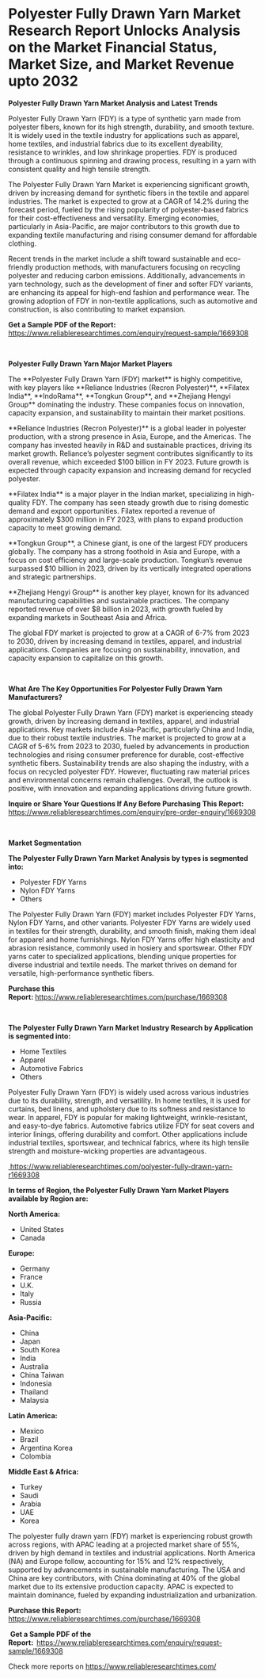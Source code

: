<p><h1>Polyester Fully Drawn Yarn Market Research Report Unlocks Analysis on the Market Financial Status, Market Size, and Market Revenue upto 2032</h1></p><p><strong>Polyester Fully Drawn Yarn Market Analysis and Latest Trends</strong></p>
<p><p>Polyester Fully Drawn Yarn (FDY) is a type of synthetic yarn made from polyester fibers, known for its high strength, durability, and smooth texture. It is widely used in the textile industry for applications such as apparel, home textiles, and industrial fabrics due to its excellent dyeability, resistance to wrinkles, and low shrinkage properties. FDY is produced through a continuous spinning and drawing process, resulting in a yarn with consistent quality and high tensile strength.</p><p>The Polyester Fully Drawn Yarn Market is experiencing significant growth, driven by increasing demand for synthetic fibers in the textile and apparel industries. The market is expected to grow at a CAGR of 14.2% during the forecast period, fueled by the rising popularity of polyester-based fabrics for their cost-effectiveness and versatility. Emerging economies, particularly in Asia-Pacific, are major contributors to this growth due to expanding textile manufacturing and rising consumer demand for affordable clothing.</p><p>Recent trends in the market include a shift toward sustainable and eco-friendly production methods, with manufacturers focusing on recycling polyester and reducing carbon emissions. Additionally, advancements in yarn technology, such as the development of finer and softer FDY variants, are enhancing its appeal for high-end fashion and performance wear. The growing adoption of FDY in non-textile applications, such as automotive and construction, is also contributing to market expansion.</p></p>
<p><strong>Get a Sample PDF of the Report:&nbsp;</strong> <a href="https://www.reliableresearchtimes.com/enquiry/request-sample/1669308?utm_campaign=2006&utm_medium=2&utm_source=Github&utm_content=ia&utm_term=26012025&utm_id=polyester-fully-drawn-yarn">https://www.reliableresearchtimes.com/enquiry/request-sample/1669308</a></p>
<p>&nbsp;</p>
<p><strong>Polyester Fully Drawn Yarn Major Market Players</strong></p>
<p><p>The **Polyester Fully Drawn Yarn (FDY) market** is highly competitive, with key players like **Reliance Industries (Recron Polyester)**, **Filatex India**, **IndoRama**, **Tongkun Group**, and **Zhejiang Hengyi Group** dominating the industry. These companies focus on innovation, capacity expansion, and sustainability to maintain their market positions.</p><p>**Reliance Industries (Recron Polyester)** is a global leader in polyester production, with a strong presence in Asia, Europe, and the Americas. The company has invested heavily in R&D and sustainable practices, driving its market growth. Reliance’s polyester segment contributes significantly to its overall revenue, which exceeded $100 billion in FY 2023. Future growth is expected through capacity expansion and increasing demand for recycled polyester.</p><p>**Filatex India** is a major player in the Indian market, specializing in high-quality FDY. The company has seen steady growth due to rising domestic demand and export opportunities. Filatex reported a revenue of approximately $300 million in FY 2023, with plans to expand production capacity to meet growing demand.</p><p>**Tongkun Group**, a Chinese giant, is one of the largest FDY producers globally. The company has a strong foothold in Asia and Europe, with a focus on cost efficiency and large-scale production. Tongkun’s revenue surpassed $10 billion in 2023, driven by its vertically integrated operations and strategic partnerships.</p><p>**Zhejiang Hengyi Group** is another key player, known for its advanced manufacturing capabilities and sustainable practices. The company reported revenue of over $8 billion in 2023, with growth fueled by expanding markets in Southeast Asia and Africa.</p><p>The global FDY market is projected to grow at a CAGR of 6-7% from 2023 to 2030, driven by increasing demand in textiles, apparel, and industrial applications. Companies are focusing on sustainability, innovation, and capacity expansion to capitalize on this growth.</p></p>
<p>&nbsp;</p>
<p><strong>What Are The Key Opportunities For Polyester Fully Drawn Yarn Manufacturers?</strong></p>
<p><p>The global Polyester Fully Drawn Yarn (FDY) market is experiencing steady growth, driven by increasing demand in textiles, apparel, and industrial applications. Key markets include Asia-Pacific, particularly China and India, due to their robust textile industries. The market is projected to grow at a CAGR of 5-6% from 2023 to 2030, fueled by advancements in production technologies and rising consumer preference for durable, cost-effective synthetic fibers. Sustainability trends are also shaping the industry, with a focus on recycled polyester FDY. However, fluctuating raw material prices and environmental concerns remain challenges. Overall, the outlook is positive, with innovation and expanding applications driving future growth.</p></p>
<p><strong>Inquire or Share Your Questions If Any Before Purchasing This Report:</strong> <a href="https://www.reliableresearchtimes.com/enquiry/pre-order-enquiry/1669308?utm_campaign=2006&utm_medium=2&utm_source=Github&utm_content=ia&utm_term=26012025&utm_id=polyester-fully-drawn-yarn">https://www.reliableresearchtimes.com/enquiry/pre-order-enquiry/1669308</a></p>
<p>&nbsp;</p>
<p><strong>Market Segmentation</strong></p>
<p><strong>The Polyester Fully Drawn Yarn Market Analysis by types is segmented into:</strong></p>
<p><ul><li>Polyester FDY Yarns</li><li>Nylon FDY Yarns</li><li>Others</li></ul></p>
<p><p>The Polyester Fully Drawn Yarn (FDY) market includes Polyester FDY Yarns, Nylon FDY Yarns, and other variants. Polyester FDY Yarns are widely used in textiles for their strength, durability, and smooth finish, making them ideal for apparel and home furnishings. Nylon FDY Yarns offer high elasticity and abrasion resistance, commonly used in hosiery and sportswear. Other FDY yarns cater to specialized applications, blending unique properties for diverse industrial and textile needs. The market thrives on demand for versatile, high-performance synthetic fibers.</p></p>
<p><strong>Purchase this Report:&nbsp;</strong><a href="https://www.reliableresearchtimes.com/purchase/1669308?utm_campaign=2006&utm_medium=2&utm_source=Github&utm_content=ia&utm_term=26012025&utm_id=polyester-fully-drawn-yarn">https://www.reliableresearchtimes.com/purchase/1669308</a></p>
<p>&nbsp;</p>
<p><strong>The Polyester Fully Drawn Yarn Market Industry Research by Application is segmented into:</strong></p>
<p><ul><li>Home Textiles</li><li>Apparel</li><li>Automotive Fabrics</li><li>Others</li></ul></p>
<p><p>Polyester Fully Drawn Yarn (FDY) is widely used across various industries due to its durability, strength, and versatility. In home textiles, it is used for curtains, bed linens, and upholstery due to its softness and resistance to wear. In apparel, FDY is popular for making lightweight, wrinkle-resistant, and easy-to-dye fabrics. Automotive fabrics utilize FDY for seat covers and interior linings, offering durability and comfort. Other applications include industrial textiles, sportswear, and technical fabrics, where its high tensile strength and moisture-wicking properties are advantageous.</p></p>
<p><a href="https://www.reliableresearchtimes.com/polyester-fully-drawn-yarn-r1669308?utm_campaign=2006&utm_medium=2&utm_source=Github&utm_content=ia&utm_term=26012025&utm_id=polyester-fully-drawn-yarn">&nbsp;https://www.reliableresearchtimes.com/polyester-fully-drawn-yarn-r1669308</a></p>
<p><strong>In terms of Region, the Polyester Fully Drawn Yarn Market Players available by Region are:</strong></p>
<p>
    <p> <strong> North America: </strong>
        <ul>
            <li>United States</li>
            <li>Canada</li>
        </ul>
        </p> 
    <p> <strong> Europe: </strong>
        <ul>
            <li>Germany</li>
            <li>France</li>
            <li>U.K.</li>
            <li>Italy</li>
            <li>Russia</li>
        </ul>
        </p> 
    <p> <strong> Asia-Pacific: </strong>
        <ul>
            <li>China</li>
            <li>Japan</li>
            <li>South Korea</li>
            <li>India</li>
            <li>Australia</li>
            <li>China Taiwan</li>
            <li>Indonesia</li>
            <li>Thailand</li>
            <li>Malaysia</li>
        </ul>
        </p> 
    <p> <strong> Latin America: </strong>
        <ul>
            <li>Mexico</li>
            <li>Brazil</li>
            <li>Argentina Korea</li>
            <li>Colombia</li>
        </ul>
        </p> 
    <p> <strong> Middle East & Africa: </strong>
        <ul>
            <li>Turkey</li>
            <li>Saudi</li>
            <li>Arabia</li>
            <li>UAE</li>
            <li>Korea</li>
        </ul>
    </p>
    </p>
<p><p>The polyester fully drawn yarn (FDY) market is experiencing robust growth across regions, with APAC leading at a projected market share of 55%, driven by high demand in textiles and industrial applications. North America (NA) and Europe follow, accounting for 15% and 12% respectively, supported by advancements in sustainable manufacturing. The USA and China are key contributors, with China dominating at 40% of the global market due to its extensive production capacity. APAC is expected to maintain dominance, fueled by expanding industrialization and urbanization.</p></p>
<p><strong>Purchase this Report: </strong><a href="https://www.reliableresearchtimes.com/purchase/1669308?utm_campaign=2006&utm_medium=2&utm_source=Github&utm_content=ia&utm_term=26012025&utm_id=polyester-fully-drawn-yarn">https://www.reliableresearchtimes.com/purchase/1669308</a></p>
<p>&nbsp;<strong>Get a Sample PDF of the Report:&nbsp;&nbsp;</strong><a href="https://www.reliableresearchtimes.com/enquiry/request-sample/1669308?utm_campaign=2006&utm_medium=2&utm_source=Github&utm_content=ia&utm_term=26012025&utm_id=polyester-fully-drawn-yarn">https://www.reliableresearchtimes.com/enquiry/request-sample/1669308</a></p>
<p><strong></strong></p>
<p>Check more reports on <a href="https://www.reliableresearchtimes.com/?utm_campaign=2006&utm_medium=2&utm_source=Github&utm_content=ia&utm_term=26012025&utm_id=polyester-fully-drawn-yarn">https://www.reliableresearchtimes.com/</a></p>